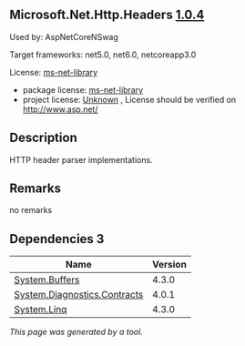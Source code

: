 Microsoft.Net.Http.Headers [1.0.4](https://www.nuget.org/packages/Microsoft.Net.Http.Headers/1.0.4)
--------------------

Used by: AspNetCoreNSwag

Target frameworks: net5.0, net6.0, netcoreapp3.0

License: [ms-net-library](../../../../licenses/ms-net-library) 

- package license: [ms-net-library](http://www.microsoft.com/web/webpi/eula/net_library_eula_enu.htm) 
- project license: [Unknown](http://www.asp.net/) , License should be verified on http://www.asp.net/

Description
-----------
HTTP header parser implementations.

Remarks
-----------
no remarks


Dependencies 3
-----------

|Name|Version|
|----------|:----|
|[System.Buffers](../../../../packages/nuget.org/system.buffers/4.3.0)|4.3.0|
|[System.Diagnostics.Contracts](../../../../packages/nuget.org/system.diagnostics.contracts/4.0.1)|4.0.1|
|[System.Linq](../../../../packages/nuget.org/system.linq/4.3.0)|4.3.0|

*This page was generated by a tool.*